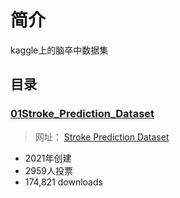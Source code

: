 # 简介
kaggle上的脑卒中数据集


## 目录

### [01Stroke_Prediction_Dataset]()

> 网址： [Stroke Prediction Dataset](https://www.kaggle.com/datasets/fedesoriano/stroke-prediction-dataset)

* 2021年创建
* 2959人投票
* 174,821 downloads
















